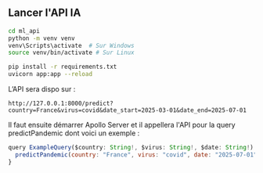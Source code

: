 ## **Lancer l'API IA**

```bash
cd ml_api
python -m venv venv
venv\Scripts\activate  # Sur Windows
source venv/bin/activate # Sur Linux

pip install -r requirements.txt
uvicorn app:app --reload
```

L’API sera dispo sur :

```
http://127.0.0.1:8000/predict?country=France&virus=covid&date_start=2025-03-01&date_end=2025-07-01
```

Il faut ensuite démarrer Apollo Server et il appellera l'API pour la query predictPandemic dont voici un exemple :

```js
query ExampleQuery($country: String!, $virus: String!, $date: String!) {
  predictPandemic(country: "France", virus: "covid", date: "2025-07-01")
}
```